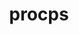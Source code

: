 ---
title: "procps"
layout: cache
categories: [package, develop]
meta: {"versions": ["4.0.4"], "compilers": ["gcc@=11.4.0"], "oss": ["ubuntu20.04"], "platforms": ["linux"], "targets": ["x86_64_v3"], "stacks": ["e4s", "root"], "num_specs": 1, "num_specs_by_stack": {"root": 1, "e4s": 1}}
spec_details: [{"hash": "ebwfxzn5plsy3iqbbn6yt7y3gna5e72c", "compiler": "gcc@=11.4.0", "versions": ["4.0.4"], "os": "ubuntu20.04", "platform": "linux", "target": "x86_64_v3", "variants": ["build_system=autotools", "+nls"], "stacks": ["root", "e4s"], "size": "-", "tarball": "https://binaries.spack.io/develop/build_cache/linux-ubuntu20.04-x86_64_v3/gcc-11.4.0/procps-4.0.4/linux-ubuntu20.04-x86_64_v3-gcc-11.4.0-procps-4.0.4-ebwfxzn5plsy3iqbbn6yt7y3gna5e72c.spack"}]
---